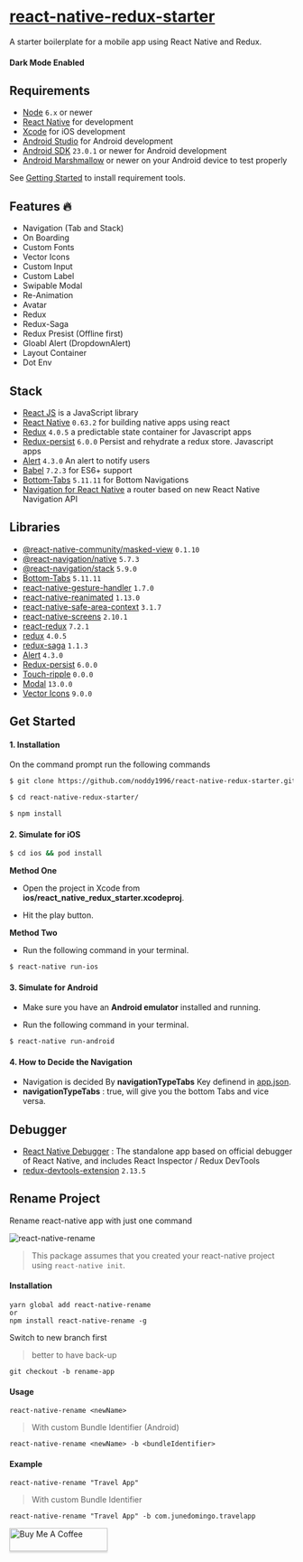 # [react-native-redux-starter](https://amusoftech.xyz/)

A starter boilerplate for a mobile app using React Native and Redux.
####  Dark Mode Enabled
## Requirements

- [Node](https://nodejs.org) `6.x` or newer
- [React Native](http://facebook.github.io/react-native/docs/getting-started.html) for development
- [Xcode](https://developer.apple.com/xcode/) for iOS development
- [Android Studio](https://developer.android.com/studio/index.html) for Android development
- [Android SDK](https://developer.android.com/sdk/) `23.0.1` or newer for Android development
- [Android Marshmallow](https://www.android.com/versions/marshmallow-6-0/) or newer on your Android device to test properly

See [Getting Started](https://facebook.github.io/react-native/docs/getting-started.html) to install requirement tools.
## Features 🔥
- Navigation (Tab and Stack)
- On Boarding
- Custom Fonts 
- Vector Icons
- Custom Input
- Custom Label
- Swipable Modal 
- Re-Animation
- Avatar
- Redux
- Redux-Saga
- Redux Presist (Offline first)
- Gloabl Alert (DropdownAlert)
- Layout Container
- Dot Env
## Stack

- [React JS](https://reactjs.org/) is a JavaScript library
- [React Native](https://facebook.github.io/react-native/) `0.63.2` for building native apps using react
- [Redux](https://redux.js.org) `4.0.5` a predictable state container for Javascript apps
- [Redux-persist](https://github.com/rt2zz/redux-persist) `6.0.0` Persist and rehydrate a redux store. Javascript apps
- [Alert](https://github.com/testshallpass/react-native-dropdownalert) `4.3.0` An alert to notify users
- [Babel](http://babeljs.io/) `7.2.3` for ES6+ support
- [Bottom-Tabs](https://github.com/react-navigation/react-navigation) `5.11.11` for Bottom Navigations
- [Navigation for React Native](https://reactnavigation.org/) a router based on new React Native Navigation API

## Libraries

- [@react-native-community/masked-view](https://github.com/react-native-community/react-native-masked-view) `0.1.10`
- [@react-navigation/native](https://github.com/react-navigation/react-navigation) `5.7.3`
- [@react-navigation/stack](https://github.com/react-navigation/react-navigation) `5.9.0`
- [Bottom-Tabs](https://github.com/react-navigation/react-navigation) `5.11.11`
- [react-native-gesture-handler](https://github.com/software-mansion/react-native-gesture-handler) `1.7.0`
- [react-native-reanimated](https://github.com/software-mansion/react-native-reanimated) `1.13.0`
- [react-native-safe-area-context](https://github.com/th3rdwave/react-native-safe-area-context) `3.1.7`
- [react-native-screens](https://github.com/software-mansion/react-native-screens) `2.10.1`
- [react-redux](https://react-redux.js.org/) `7.2.1`
- [redux](https://redux.js.org/) `4.0.5`
- [redux-saga](https://redux-saga.js.org/) `1.1.3`
- [Alert](https://github.com/testshallpass/react-native-dropdownalert) `4.3.0`
- [Redux-persist](https://github.com/rt2zz/redux-persist) `6.0.0`
- [Touch-ripple](https://github.com/noddy1996/react-native-touch-ripple) `0.0.0`
- [Modal](https://www.npmjs.com/package/react-native-modal) `13.0.0`
- [Vector Icons](https://github.com/oblador/react-native-vector-icons#installation) `9.0.0`
## Get Started

#### 1. Installation

On the command prompt run the following commands

```sh
$ git clone https://github.com/noddy1996/react-native-redux-starter.git

$ cd react-native-redux-starter/

$ npm install
```

#### 2. Simulate for iOS

```sh
$ cd ios && pod install
```

**Method One**

- Open the project in Xcode from **ios/react_native_redux_starter.xcodeproj**.

- Hit the play button.

**Method Two**

- Run the following command in your terminal.

```sh
$ react-native run-ios
```

#### 3. Simulate for Android

- Make sure you have an **Android emulator** installed and running.

- Run the following command in your terminal.

```sh
$ react-native run-android
```

#### 4. How to Decide the Navigation

- Navigation is decided By **navigationTypeTabs** Key definend in [app.json](./app.json).
- **navigationTypeTabs** : true, will give you the bottom Tabs and vice versa.

## Debugger

- [React Native Debugger](https://github.com/jhen0409/react-native-debugger) : The standalone app based on official debugger of React Native, and includes React Inspector / Redux DevTools
- [redux-devtools-extension](https://github.com/zalmoxisus/redux-devtools-extension) `2.13.5`

## Rename Project

Rename react-native app with just one command

![react-native-rename](https://cloud.githubusercontent.com/assets/5106887/24444940/cbcb0a58-149a-11e7-9714-2c7bf5254b0d.gif)

> This package assumes that you created your react-native project using `react-native init`.

#### Installation

```
yarn global add react-native-rename
or
npm install react-native-rename -g
```

Switch to new branch first

> better to have back-up

```
git checkout -b rename-app
```

#### Usage

```
react-native-rename <newName>
```

> With custom Bundle Identifier (Android)

```
react-native-rename <newName> -b <bundleIdentifier>
```

#### Example

```
react-native-rename "Travel App"
```

> With custom Bundle Identifier

```
react-native-rename "Travel App" -b com.junedomingo.travelapp
```

<a href="https://www.buymeacoffee.com/amusoftech" target="_blank"><img src="https://www.buymeacoffee.com/assets/img/custom_images/orange_img.png" alt="Buy Me A Coffee" style="height: 41px !important;width: 174px !important;box-shadow: 0px 3px 2px 0px rgba(190, 190, 190, 0.5) !important;-webkit-box-shadow: 0px 3px 2px 0px rgba(190, 190, 190, 0.5) !important;" ></a>
